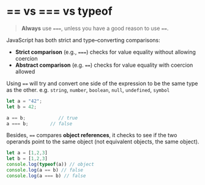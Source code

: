 # == vs === vs typeof


> **Always** use `===`, unless you have a good reason to use `==`.

JavaScript has both strict and type–converting comparisons:

* **Strict comparison** (e.g., `===`) checks for value equality without allowing coercion
* **Abstract comparison** (e.g. `==`) checks for value equality with coercion allowed


Using `==` will try and convert one side of the expression to be the same type as the other. e.g. `string`, `number`, `boolean`, `null`, `undefined`, `symbol` 

``` javascript 
let a = "42";
let b = 42;

a == b;            // true
a === b;        // false
```

Besides, `==` compares **object references**, it checks to see if the two operands point to the same object (not equivalent objects, the same object).


``` javascript 
let a = [1,2,3]
let b = [1,2,3]
console.log(typeof(a)) // object
console.log(a == b) // false 
console.log(a === b) // false 
```